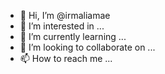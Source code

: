 - 👋 Hi, I’m @irmaliamae
- 👀 I’m interested in ...
- 🌱 I’m currently learning ...
- 💞️ I’m looking to collaborate on ...
- 📫 How to reach me ...

<!---
irmaliamae/irmaliamae is a ✨ special ✨ repository because its `README.md` (this file) appears on your GitHub profile.
You can click the Preview link to take a look at your changes.
--->
